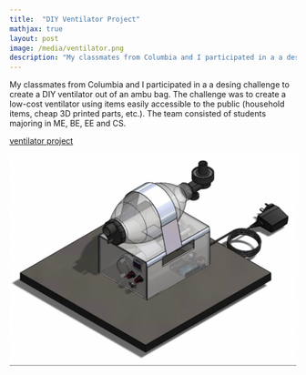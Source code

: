 ```yaml
---
title:  "DIY Ventilator Project"
mathjax: true
layout: post
image: /media/ventilator.png
description: "My classmates from Columbia and I participated in a a desing challenge to create a DIY ventilator out of an ambu bag."
---
```


My classmates from Columbia and I participated in a a desing challenge to create a DIY ventilator out of an ambu bag. The challenge was to create a low-cost ventilator using items easily accessible to the public (household items, cheap 3D printed parts, etc.). The team consisted of students majoring in ME, BE, EE and CS. 

[ventilator project](/media/Kondo_ColumbiaVentilatorChallenge.pdf)

![Ventilator](/media/ventilator.png)


